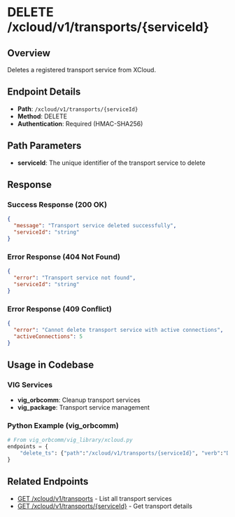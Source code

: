 # DELETE /xcloud/v1/transports/{serviceId}

## Overview
Deletes a registered transport service from XCloud.

## Endpoint Details
- **Path**: `/xcloud/v1/transports/{serviceId}`
- **Method**: DELETE
- **Authentication**: Required (HMAC-SHA256)

## Path Parameters
- **serviceId**: The unique identifier of the transport service to delete

## Response
### Success Response (200 OK)
```json
{
  "message": "Transport service deleted successfully",
  "serviceId": "string"
}
```

### Error Response (404 Not Found)
```json
{
  "error": "Transport service not found",
  "serviceId": "string"
}
```

### Error Response (409 Conflict)
```json
{
  "error": "Cannot delete transport service with active connections",
  "activeConnections": 5
}
```

## Usage in Codebase

### VIG Services
- **vig_orbcomm**: Cleanup transport services
- **vig_package**: Transport service management

### Python Example (vig_orbcomm)
```python
# From vig_orbcomm/vig_library/xcloud.py
endpoints = {
    "delete_ts": {"path":"/xcloud/v1/transports/{serviceId}", "verb":"DELETE", "md5":False}
}
```

## Related Endpoints
- [GET /xcloud/v1/transports](v1-transports-get.md) - List all transport services
- [GET /xcloud/v1/transports/{serviceId}](v1-transports-serviceId-get.md) - Get transport details